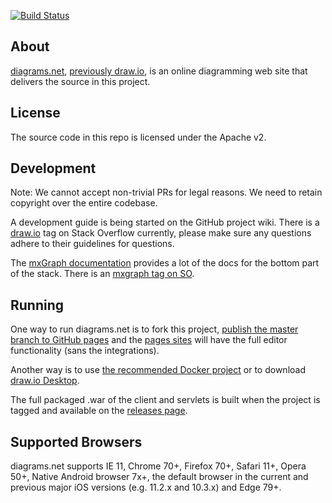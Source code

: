 [![Build Status](https://travis-ci.com/jgraph/drawio.svg?branch=master)](https://travis-ci.com/jgraph/drawio)

About
-----
[diagrams.net](https://app.diagrams.net), [previously draw.io](https://www.diagrams.net/blog/move-diagrams-net), is an online diagramming web site that delivers the source in this project.

License
-------
The source code in this repo is licensed under the Apache v2.

Development
-----------

Note: We cannot accept non-trivial PRs for legal reasons. We need to retain copyright over the entire codebase.

A development guide is being started on the GitHub project wiki. There is a [draw.io](http://stackoverflow.com/questions/tagged/draw.io) tag on Stack Overflow currently, please make sure any questions adhere to their guidelines for questions.

The [mxGraph documentation](https://jgraph.github.io/mxgraph/) provides a lot of the docs for the bottom part of the stack. There is an [mxgraph tag on SO](http://stackoverflow.com/questions/tagged/mxgraph).

Running
-------
One way to run diagrams.net is to fork this project, [publish the master branch to GitHub pages](https://help.github.com/categories/github-pages-basics/) and the [pages sites](https://jgraph.github.io/drawio/src/main/webapp/index.html) will have the full editor functionality (sans the integrations).

Another way is to use [the recommended Docker project](https://github.com/jgraph/docker-drawio) or to download [draw.io Desktop](https://get.diagrams.net).

The full packaged .war of the client and servlets is built when the project is tagged and available on the [releases page](https://github.com/jgraph/draw.io/releases).

Supported Browsers
------------------
diagrams.net supports IE 11, Chrome 70+, Firefox 70+, Safari 11+, Opera 50+, Native Android browser 7x+, the default browser in the current and previous major iOS versions (e.g. 11.2.x and 10.3.x) and Edge 79+.